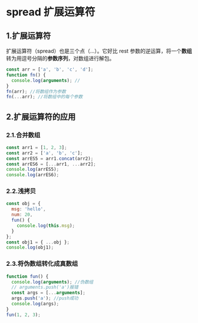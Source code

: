 # spread 扩展运算符

## 1.扩展运算符

扩展运算符（spread）也是三个点（...）。它好比 rest 参数的逆运算，将一个**数组**转为用逗号分隔的**参数序列**，对数组进行解包。

```js
const arr = ['a', 'b', 'c', 'd'];
function fn() {
  console.log(arguments); //
}
fn(arr); //将数组作为参数
fn(...arr); //将数组中的每个参数
```

## 2.扩展运算符的应用

### 2.1.合并数组

```js
const arr1 = [1, 2, 3];
const arr2 = ['a', 'b', 'c'];
const arrES5 = arr1.concat(arr2);
const arrES6 = [...arr1, ...arr2];
console.log(arrES5);
console.log(arrES6);
```

### 2.2.浅拷贝

```js
const obj = {
  msg: 'hello',
  num: 20,
  fun() {
    console.log(this.msg);
  }
};
const obj1 = { ...obj };
console.log(obj1);
```

### 2.3.将伪数组转化成真数组

```js
function fun() {
  console.log(arguments); //伪数组
  // arguments.push('a')报错
  const args = [...arguments];
  args.push('a'); //push成功
  console.log(args);
}
fun(1, 2, 3);
```

